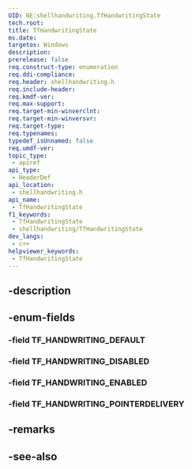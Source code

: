```yaml
---
UID: NE:shellhandwriting.TfHandwritingState
tech.root: 
title: TfHandwritingState
ms.date: 
targetos: Windows
description: 
prerelease: false
req.construct-type: enumeration
req.ddi-compliance: 
req.header: shellhandwriting.h
req.include-header: 
req.kmdf-ver: 
req.max-support: 
req.target-min-winverclnt: 
req.target-min-winversvr: 
req.target-type: 
req.typenames: 
typedef_isUnnamed: false
req.umdf-ver: 
topic_type:
 - apiref
api_type:
 - HeaderDef
api_location:
 - shellhandwriting.h
api_name:
 - TfHandwritingState
f1_keywords:
 - TfHandwritingState
 - shellhandwriting/TfHandwritingState
dev_langs:
 - c++
helpviewer_keywords:
 - TfHandwritingState
---
```


## -description

## -enum-fields

### -field TF_HANDWRITING_DEFAULT

### -field TF_HANDWRITING_DISABLED

### -field TF_HANDWRITING_ENABLED

### -field TF_HANDWRITING_POINTERDELIVERY

## -remarks

## -see-also

